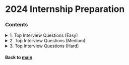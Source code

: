 # 2024 Internship Preparation

### Contents
<details>
<summary>1. Top Interview Questions (Easy)</summary>
<p>

|No.|Problem|Sol.1|Sol.2|
|:-:|:------|:---:|:---:|
| 1| [Remove Duplicates from Sorted Array :broken_heart:](https://leetcode.com/explore/interview/card/top-interview-questions-easy/92/array/727/)|    [C++ 2023.01.25](https://github.com/JoonHyeok-hozy-Kim/algorithm_study/blob/main/LeetCode/2024_internship_prep/top_interview_questions_easy/230125_01.cpp)||
| 2| [Best Time to Buy and Sell Stock II](https://leetcode.com/explore/interview/card/top-interview-questions-easy/92/array/564/)|                    [C++ 2023.01.26](https://github.com/JoonHyeok-hozy-Kim/algorithm_study/blob/main/LeetCode/2024_internship_prep/top_interview_questions_easy/230126_01.cpp)||
| 3| [Rotate Array](https://leetcode.com/explore/interview/card/top-interview-questions-easy/92/array/646/)|                                          [C++ 2023.01.26](https://github.com/JoonHyeok-hozy-Kim/algorithm_study/blob/main/LeetCode/2024_internship_prep/top_interview_questions_easy/230126_02.cpp)||
| 4| [Contains Duplicate](https://leetcode.com/explore/interview/card/top-interview-questions-easy/92/array/578/)|                                    [C++ 2023.01.26](https://github.com/JoonHyeok-hozy-Kim/algorithm_study/blob/main/LeetCode/2024_internship_prep/top_interview_questions_easy/230126_03.cpp)||
| 5| [Single Number](https://leetcode.com/explore/interview/card/top-interview-questions-easy/92/array/549/)|                                         [C++ 2023.01.27](https://github.com/JoonHyeok-hozy-Kim/algorithm_study/blob/main/LeetCode/2024_internship_prep/top_interview_questions_easy/230127_01.cpp)||
| 6| [Intersection of Two Arrays II](https://leetcode.com/explore/interview/card/top-interview-questions-easy/92/array/674/)|                         [C++ 2023.01.27](https://github.com/JoonHyeok-hozy-Kim/algorithm_study/blob/main/LeetCode/2024_internship_prep/top_interview_questions_easy/230127_02.cpp)||
| 7| [Plus One](https://leetcode.com/explore/interview/card/top-interview-questions-easy/92/array/559/)|                                              [C++ 2023.01.27](https://github.com/JoonHyeok-hozy-Kim/algorithm_study/blob/main/LeetCode/2024_internship_prep/top_interview_questions_easy/230127_03.cpp)||
| 8| [Move Zeroes](https://leetcode.com/explore/interview/card/top-interview-questions-easy/92/array/567/)|                                           [C++ 2023.01.27](https://github.com/JoonHyeok-hozy-Kim/algorithm_study/blob/main/LeetCode/2024_internship_prep/top_interview_questions_easy/230127_04.cpp)||
| 9| [Two Sum](https://leetcode.com/explore/interview/card/top-interview-questions-easy/92/array/546/)|                                               [C++ 2023.01.28](https://github.com/JoonHyeok-hozy-Kim/algorithm_study/blob/main/LeetCode/2024_internship_prep/top_interview_questions_easy/230128_01.cpp)||
|10| [Valid Sudoku](https://leetcode.com/explore/interview/card/top-interview-questions-easy/92/array/769/)|                                          [C++ 2023.01.28](https://github.com/JoonHyeok-hozy-Kim/algorithm_study/blob/main/LeetCode/2024_internship_prep/top_interview_questions_easy/230128_02.cpp)||
|11| [Rotate Image :broken_heart: ](https://leetcode.com/explore/interview/card/top-interview-questions-easy/92/array/770/)|                          [C++ 2023.01.28](https://github.com/JoonHyeok-hozy-Kim/algorithm_study/blob/main/LeetCode/2024_internship_prep/top_interview_questions_easy/230128_03.cpp)||
|12| [Reverse String](https://leetcode.com/explore/interview/card/top-interview-questions-easy/127/strings/879/)|                                     [C++ 2023.01.29](https://github.com/JoonHyeok-hozy-Kim/algorithm_study/blob/main/LeetCode/2024_internship_prep/top_interview_questions_easy/230129_01.cpp)||
|13| [Reverse Integer :broken_heart: ](https://leetcode.com/explore/interview/card/top-interview-questions-easy/127/strings/880/)|                    [C++ 2023.01.29](https://github.com/JoonHyeok-hozy-Kim/algorithm_study/blob/main/LeetCode/2024_internship_prep/top_interview_questions_easy/230129_02.cpp)||
|14| [First Unique Character in a String](https://leetcode.com/explore/interview/card/top-interview-questions-easy/127/strings/881/)|                 [C++ 2023.01.30](https://github.com/JoonHyeok-hozy-Kim/algorithm_study/blob/main/LeetCode/2024_internship_prep/top_interview_questions_easy/230130_01.cpp)||
|15| [Valid Anagram](https://leetcode.com/explore/interview/card/top-interview-questions-easy/127/strings/882/)|                                      [C++ 2023.01.30](https://github.com/JoonHyeok-hozy-Kim/algorithm_study/blob/main/LeetCode/2024_internship_prep/top_interview_questions_easy/230130_02.cpp)||
|16| [Valid Palindrome](https://leetcode.com/explore/interview/card/top-interview-questions-easy/127/strings/883/)|                                   [C++ 2023.01.30](https://github.com/JoonHyeok-hozy-Kim/algorithm_study/blob/main/LeetCode/2024_internship_prep/top_interview_questions_easy/230130_03.cpp)||
|17| [String to Integer (atoi)](https://leetcode.com/explore/interview/card/top-interview-questions-easy/127/strings/884/)|                           [C++ 2023.01.31](https://github.com/JoonHyeok-hozy-Kim/algorithm_study/blob/main/LeetCode/2024_internship_prep/top_interview_questions_easy/230131_01.cpp)||
|18| [Implement strStr()](https://leetcode.com/explore/interview/card/top-interview-questions-easy/127/strings/885/)|                                 [C++ 2023.02.02](https://github.com/JoonHyeok-hozy-Kim/algorithm_study/blob/main/LeetCode/2024_internship_prep/top_interview_questions_easy/230202_01.cpp)||
|19| [Longest Common Prefix](https://leetcode.com/explore/interview/card/top-interview-questions-easy/127/strings/887/)|                              [C++ 2023.02.15](https://github.com/JoonHyeok-hozy-Kim/algorithm_study/blob/main/LeetCode/2024_internship_prep/top_interview_questions_easy/230215_01.cpp)||
|20| [Delete Node in a Linked List](https://leetcode.com/explore/interview/card/top-interview-questions-easy/93/linked-list/553/)|                    [C++ 2023.02.15](https://github.com/JoonHyeok-hozy-Kim/algorithm_study/blob/main/LeetCode/2024_internship_prep/top_interview_questions_easy/230215_02.cpp)||
|21| [Remove Nth Node From End of List](https://leetcode.com/explore/interview/card/top-interview-questions-easy/93/linked-list/603/)|                [C++ 2023.02.16](https://github.com/JoonHyeok-hozy-Kim/algorithm_study/blob/main/LeetCode/2024_internship_prep/top_interview_questions_easy/230216_01.cpp)||
|22| [Reverse Linked List](https://leetcode.com/explore/interview/card/top-interview-questions-easy/93/linked-list/560/)|                             [C++ 2023.02.16](https://github.com/JoonHyeok-hozy-Kim/algorithm_study/blob/main/LeetCode/2024_internship_prep/top_interview_questions_easy/230216_02.cpp)||
|23| [Merge Two Sorted Lists](https://leetcode.com/explore/interview/card/top-interview-questions-easy/93/linked-list/771/)|                          [C++ 2023.02.17](https://github.com/JoonHyeok-hozy-Kim/algorithm_study/blob/main/LeetCode/2024_internship_prep/top_interview_questions_easy/230217_01.cpp)||
|24| [Palindrome Linked List :broken_heart:](https://leetcode.com/explore/interview/card/top-interview-questions-easy/93/linked-list/772/)|           [C++ 2023.02.17](https://github.com/JoonHyeok-hozy-Kim/algorithm_study/blob/main/LeetCode/2024_internship_prep/top_interview_questions_easy/230217_02.cpp)||
|25| [Linked List Cycle :broken_heart: ](https://leetcode.com/explore/interview/card/top-interview-questions-easy/93/linked-list/773/)|               [C++ 2023.02.18](https://github.com/JoonHyeok-hozy-Kim/algorithm_study/blob/main/LeetCode/2024_internship_prep/top_interview_questions_easy/230218_01.cpp)||
|26| [Maximum Depth of Binary Tree](https://leetcode.com/explore/interview/card/top-interview-questions-easy/94/trees/555/)|                          [C++ 2023.02.18](https://github.com/JoonHyeok-hozy-Kim/algorithm_study/blob/main/LeetCode/2024_internship_prep/top_interview_questions_easy/230218_01.cpp)||
|27| [Validate Binary Search Tree](https://leetcode.com/explore/interview/card/top-interview-questions-easy/94/trees/625/)|                           [C++ 2023.02.19](https://github.com/JoonHyeok-hozy-Kim/algorithm_study/blob/main/LeetCode/2024_internship_prep/top_interview_questions_easy/230219_01.cpp)||
|28| [Symmetric Tree](https://leetcode.com/explore/interview/card/top-interview-questions-easy/94/trees/627/)|                                        [C++ 2023.02.19](https://github.com/JoonHyeok-hozy-Kim/algorithm_study/blob/main/LeetCode/2024_internship_prep/top_interview_questions_easy/230219_02.cpp)||
|29| [Binary Tree Level Order Traversal](https://leetcode.com/explore/interview/card/top-interview-questions-easy/94/trees/628/)|                     [Python 2023.02.21](https://github.com/JoonHyeok-hozy-Kim/algorithm_study/blob/main/LeetCode/2024_internship_prep/top_interview_questions_easy/230221_01.py)||
|30| [Convert Sorted Array to Binary Search Tree](https://leetcode.com/explore/interview/card/top-interview-questions-easy/94/trees/631/)|            [Python 2023.02.21](https://github.com/JoonHyeok-hozy-Kim/algorithm_study/blob/main/LeetCode/2024_internship_prep/top_interview_questions_easy/230221_02.py)||
|31| [Merge Sorted Array :broken_heart:](https://leetcode.com/explore/interview/card/top-interview-questions-easy/96/sorting-and-searching/587/)|     [Python 2023.02.22](https://github.com/JoonHyeok-hozy-Kim/algorithm_study/blob/main/LeetCode/2024_internship_prep/top_interview_questions_easy/230222_01.py)||
|32| [First Bad Version :broken_heart:](https://leetcode.com/explore/interview/card/top-interview-questions-easy/96/sorting-and-searching/774/)|      [Python 2023.02.22](https://github.com/JoonHyeok-hozy-Kim/algorithm_study/blob/main/LeetCode/2024_internship_prep/top_interview_questions_easy/230222_02.py)||
|33| [Climbing Stairs](https://leetcode.com/explore/interview/card/top-interview-questions-easy/97/dynamic-programming/569/)|                         [Python 2023.02.23](https://github.com/JoonHyeok-hozy-Kim/algorithm_study/blob/main/LeetCode/2024_internship_prep/top_interview_questions_easy/230223_01.py)||
|34| [Best Time to Buy and Sell Stock](https://leetcode.com/explore/interview/card/top-interview-questions-easy/97/dynamic-programming/572/)|         [Python 2023.02.23](https://github.com/JoonHyeok-hozy-Kim/algorithm_study/blob/main/LeetCode/2024_internship_prep/top_interview_questions_easy/230223_02.py)||
|35| [Maximum Subarray :broken_heart:](https://leetcode.com/explore/interview/card/top-interview-questions-easy/97/dynamic-programming/566)|          [Python 2023.02.25](https://github.com/JoonHyeok-hozy-Kim/algorithm_study/blob/main/LeetCode/2024_internship_prep/top_interview_questions_easy/230225_01.py)||
|36| [House Robber](https://leetcode.com/explore/interview/card/top-interview-questions-easy/97/dynamic-programming/576/)|                            [Python 2023.02.25](https://github.com/JoonHyeok-hozy-Kim/algorithm_study/blob/main/LeetCode/2024_internship_prep/top_interview_questions_easy/230225_02.py)||
|37| [Shuffle an Array](https://leetcode.com/explore/interview/card/top-interview-questions-easy/98/design/670/)|                                     [Python 2023.02.26](https://github.com/JoonHyeok-hozy-Kim/algorithm_study/blob/main/LeetCode/2024_internship_prep/top_interview_questions_easy/230226_01.py)||
|38| [Min Stack](https://leetcode.com/explore/interview/card/top-interview-questions-easy/98/design/562/)|                                            [Python 2023.02.26](https://github.com/JoonHyeok-hozy-Kim/algorithm_study/blob/main/LeetCode/2024_internship_prep/top_interview_questions_easy/230226_02.py)||
|39| [Fizz Buzz](https://leetcode.com/explore/interview/card/top-interview-questions-easy/102/math/743/)|                                             [Python 2023.02.27](https://github.com/JoonHyeok-hozy-Kim/algorithm_study/blob/main/LeetCode/2024_internship_prep/top_interview_questions_easy/230227_01.py)||
|40| [Count Primes](https://leetcode.com/explore/interview/card/top-interview-questions-easy/102/math/744/)|                                          [Python 2023.02.27](https://github.com/JoonHyeok-hozy-Kim/algorithm_study/blob/main/LeetCode/2024_internship_prep/top_interview_questions_easy/230227_02.py)||
|41| [Power of Three](https://leetcode.com/explore/interview/card/top-interview-questions-easy/102/math/745/)|                                        [Python 2023.03.03](https://github.com/JoonHyeok-hozy-Kim/algorithm_study/blob/main/LeetCode/2024_internship_prep/top_interview_questions_easy/230303_01.py)||
|42| [Roman to Integer](https://leetcode.com/explore/interview/card/top-interview-questions-easy/102/math/878/)|                                      [Python 2023.03.03](https://github.com/JoonHyeok-hozy-Kim/algorithm_study/blob/main/LeetCode/2024_internship_prep/top_interview_questions_easy/230303_02.py)||
|43| [Number of 1 Bits](https://leetcode.com/explore/interview/card/top-interview-questions-easy/99/others/565/)|                                     [Python 2023.03.04](https://github.com/JoonHyeok-hozy-Kim/algorithm_study/blob/main/LeetCode/2024_internship_prep/top_interview_questions_easy/230304_01.py)||
|44| [Hamming Distance](https://leetcode.com/explore/interview/card/top-interview-questions-easy/99/others/762/)|                                     [Python 2023.03.04](https://github.com/JoonHyeok-hozy-Kim/algorithm_study/blob/main/LeetCode/2024_internship_prep/top_interview_questions_easy/230304_02.py)||
|45| [Reverse Bits](https://leetcode.com/explore/interview/card/top-interview-questions-easy/99/others/648/)|                                         [Python 2023.03.05](https://github.com/JoonHyeok-hozy-Kim/algorithm_study/blob/main/LeetCode/2024_internship_prep/top_interview_questions_easy/230305_01.py)||
|46| [Pascal's Triangle](https://leetcode.com/explore/interview/card/top-interview-questions-easy/99/others/601/)|                                    [Python 2023.03.05](https://github.com/JoonHyeok-hozy-Kim/algorithm_study/blob/main/LeetCode/2024_internship_prep/top_interview_questions_easy/230305_02.py)||
|47| [Valid Parentheses](https://leetcode.com/explore/interview/card/top-interview-questions-easy/99/others/721/)|                                    [Python 2023.03.08](https://github.com/JoonHyeok-hozy-Kim/algorithm_study/blob/main/LeetCode/2024_internship_prep/top_interview_questions_easy/230308_01.py)||
|48| [Missing Number](https://leetcode.com/explore/interview/card/top-interview-questions-easy/99/others/722/)|                                       [Python 2023.03.08](https://github.com/JoonHyeok-hozy-Kim/algorithm_study/blob/main/LeetCode/2024_internship_prep/top_interview_questions_easy/230308_02.py)||

</p>   
</details>



<details>
<summary>2. Top Interview Questions (Medium)</summary>
<p>

|No.|Problem|Sol.1|Sol.2|
|:-:|:------|:---:|:---:|
| 1|[3Sum :broken_heart:](https://leetcode.com/explore/interview/card/top-interview-questions-medium/103/array-and-strings/776/)|                                                [Python 2023.03.09](https://github.com/JoonHyeok-hozy-Kim/algorithm_study/blob/main/LeetCode/2024_internship_prep/top_interview_questions_medium/230309_01.py)||
| 2|[Set Matrix Zeroes](https://leetcode.com/explore/interview/card/top-interview-questions-medium/103/array-and-strings/777/)|                                                  [Python 2023.03.09](https://github.com/JoonHyeok-hozy-Kim/algorithm_study/blob/main/LeetCode/2024_internship_prep/top_interview_questions_medium/230309_02.py)||
| 3|[Group Anagrams](https://leetcode.com/explore/interview/card/top-interview-questions-medium/103/array-and-strings/778/)|                                                     [Python 2023.03.09](https://github.com/JoonHyeok-hozy-Kim/algorithm_study/blob/main/LeetCode/2024_internship_prep/top_interview_questions_medium/230309_03.py)||
| 4|[Longest Substring Without Repeating Characters :broken_heart:](https://leetcode.com/explore/interview/card/top-interview-questions-medium/103/array-and-strings/779/)|      [Python 2023.03.10](https://github.com/JoonHyeok-hozy-Kim/algorithm_study/blob/main/LeetCode/2024_internship_prep/top_interview_questions_medium/230310_01.py)||
| 5|[Longest Palindromic Substring :broken_heart: (DP :broken_heart:)](https://leetcode.com/explore/interview/card/top-interview-questions-medium/103/array-and-strings/780/)|   [Python 2023.03.10](https://github.com/JoonHyeok-hozy-Kim/algorithm_study/blob/main/LeetCode/2024_internship_prep/top_interview_questions_medium/230310_02.py)||
| 6|[Increasing Triplet Subsequence :broken_heart:](https://leetcode.com/explore/interview/card/top-interview-questions-medium/103/array-and-strings/781/)|                      [Python 2023.03.12](https://github.com/JoonHyeok-hozy-Kim/algorithm_study/blob/main/LeetCode/2024_internship_prep/top_interview_questions_medium/230312_01.py)||
| 7|[Count and Say](https://leetcode.com/explore/interview/card/top-interview-questions-medium/103/array-and-strings/4153/)|                                                     [Python 2023.03.12](https://github.com/JoonHyeok-hozy-Kim/algorithm_study/blob/main/LeetCode/2024_internship_prep/top_interview_questions_medium/230312_02.py)||
| 8|[Add Two Numbers](https://leetcode.com/explore/interview/card/top-interview-questions-medium/107/linked-list/783/)|                                                          [Python 2023.03.13](https://github.com/JoonHyeok-hozy-Kim/algorithm_study/blob/main/LeetCode/2024_internship_prep/top_interview_questions_medium/230313_01.py)||
| 9|[Odd Even Linked List](https://leetcode.com/explore/interview/card/top-interview-questions-medium/107/linked-list/784/)|                                                     [Python 2023.03.13](https://github.com/JoonHyeok-hozy-Kim/algorithm_study/blob/main/LeetCode/2024_internship_prep/top_interview_questions_medium/230313_02.py)||
|10|[Intersection of Two Linked Lists (In-place Sol :broken_heart:)](https://leetcode.com/explore/interview/card/top-interview-questions-medium/107/linked-list/785/)|           [Python 2023.03.15](https://github.com/JoonHyeok-hozy-Kim/algorithm_study/blob/main/LeetCode/2024_internship_prep/top_interview_questions_medium/230315_01.py)||
|11|[Binary Tree Inorder Traversal](https://leetcode.com/explore/interview/card/top-interview-questions-medium/108/trees-and-graphs/786/)|                                       [Python 2023.03.15](https://github.com/JoonHyeok-hozy-Kim/algorithm_study/blob/main/LeetCode/2024_internship_prep/top_interview_questions_medium/230315_02.py)||
|12|[Binary Tree Zigzag Level Order Traversal](https://leetcode.com/explore/interview/card/top-interview-questions-medium/108/trees-and-graphs/787/)|                            [Python 2023.03.16](https://github.com/JoonHyeok-hozy-Kim/algorithm_study/blob/main/LeetCode/2024_internship_prep/top_interview_questions_medium/230316_01.py)||
|13|[Construct Binary Tree from Preorder and Inorder Traversal](https://leetcode.com/explore/interview/card/top-interview-questions-medium/108/trees-and-graphs/788/)|           [Python 2023.03.16](https://github.com/JoonHyeok-hozy-Kim/algorithm_study/blob/main/LeetCode/2024_internship_prep/top_interview_questions_medium/230316_02.py)||
|14|[Populating Next Right Pointers in Each Node](https://leetcode.com/explore/interview/card/top-interview-questions-medium/108/trees-and-graphs/789/)|                         [Python 2023.03.17](https://github.com/JoonHyeok-hozy-Kim/algorithm_study/blob/main/LeetCode/2024_internship_prep/top_interview_questions_medium/230317_01.py)||
|15|[Kth Smallest Element in a BST](https://leetcode.com/explore/interview/card/top-interview-questions-medium/108/trees-and-graphs/790/)|                                       [Python 2023.03.17](https://github.com/JoonHyeok-hozy-Kim/algorithm_study/blob/main/LeetCode/2024_internship_prep/top_interview_questions_medium/230317_02.py)||
|16|[Number of Islands](https://leetcode.com/explore/interview/card/top-interview-questions-medium/108/trees-and-graphs/792/)|                                                   [Python 2023.03.18](https://github.com/JoonHyeok-hozy-Kim/algorithm_study/blob/main/LeetCode/2024_internship_prep/top_interview_questions_medium/230318_01.py)||
|17|[Letter Combinations of a Phone Number](https://leetcode.com/explore/interview/card/top-interview-questions-medium/108/trees-and-graphs/793/)|                               [Python 2023.03.18](https://github.com/JoonHyeok-hozy-Kim/algorithm_study/blob/main/LeetCode/2024_internship_prep/top_interview_questions_medium/230318_02.py)||
|18|[Generate Parentheses](https://leetcode.com/explore/interview/card/top-interview-questions-medium/109/backtracking/794/)|                                                    [Python 2023.03.18](https://github.com/JoonHyeok-hozy-Kim/algorithm_study/blob/main/LeetCode/2024_internship_prep/top_interview_questions_medium/230318_03.py)||
|19|[Permutations :broken_heart:](https://leetcode.com/explore/interview/card/top-interview-questions-medium/109/backtracking/795/)|                                             [Python 2023.03.19](https://github.com/JoonHyeok-hozy-Kim/algorithm_study/blob/main/LeetCode/2024_internship_prep/top_interview_questions_medium/230319_01.py)||
|20|[Subsets](https://leetcode.com/explore/interview/card/top-interview-questions-medium/109/backtracking/796/)|                                                                 [Python 2023.03.19](https://github.com/JoonHyeok-hozy-Kim/algorithm_study/blob/main/LeetCode/2024_internship_prep/top_interview_questions_medium/230319_02.py)||
|21|[Word Search :broken_heart:](https://leetcode.com/explore/interview/card/top-interview-questions-medium/109/backtracking/797/)|                                              [Python 2023.03.19](https://github.com/JoonHyeok-hozy-Kim/algorithm_study/blob/main/LeetCode/2024_internship_prep/top_interview_questions_medium/230319_03.py)||
|22|[Sort Colors (Two Pointers :broken_heart:)](https://leetcode.com/explore/interview/card/top-interview-questions-medium/110/sorting-and-searching/798/)|                      [Python 2023.03.20](https://github.com/JoonHyeok-hozy-Kim/algorithm_study/blob/main/LeetCode/2024_internship_prep/top_interview_questions_medium/230320_01.py)||
|23|[Top K Frequent Elements](https://leetcode.com/explore/interview/card/top-interview-questions-medium/110/sorting-and-searching/799/)|                                        [Python 2023.03.20](https://github.com/JoonHyeok-hozy-Kim/algorithm_study/blob/main/LeetCode/2024_internship_prep/top_interview_questions_medium/230320_02.py)||
|24|[Kth Largest Element in an Array :broken_heart:](https://leetcode.com/explore/interview/card/top-interview-questions-medium/110/sorting-and-searching/800/)|                 [Python 2023.03.20](https://github.com/JoonHyeok-hozy-Kim/algorithm_study/blob/main/LeetCode/2024_internship_prep/top_interview_questions_medium/230320_03.py)||
|25|[Find Peak Element :broken_heart:](https://leetcode.com/explore/interview/card/top-interview-questions-medium/110/sorting-and-searching/801/)|                               [Python 2023.03.22](https://github.com/JoonHyeok-hozy-Kim/algorithm_study/blob/main/LeetCode/2024_internship_prep/top_interview_questions_medium/230322_01.py)||
|26|[Search for a Range](https://leetcode.com/explore/interview/card/top-interview-questions-medium/110/sorting-and-searching/802/)|                                             [Python 2023.03.22](https://github.com/JoonHyeok-hozy-Kim/algorithm_study/blob/main/LeetCode/2024_internship_prep/top_interview_questions_medium/230322_02.py)||
|27|[Merge Intervals :broken_heart:](https://leetcode.com/explore/interview/card/top-interview-questions-medium/110/sorting-and-searching/803/)|                                 [Python 2023.03.22](https://github.com/JoonHyeok-hozy-Kim/algorithm_study/blob/main/LeetCode/2024_internship_prep/top_interview_questions_medium/230322_03.py)||
|28|[Search in Rotated Sorted Array :broken_heart:](https://leetcode.com/explore/interview/card/top-interview-questions-medium/110/sorting-and-searching/804/)|                  [Python 2023.03.23](https://github.com/JoonHyeok-hozy-Kim/algorithm_study/blob/main/LeetCode/2024_internship_prep/top_interview_questions_medium/230323_01.py)||
|29|[Search a 2D Matrix II :broken_heart:](https://leetcode.com/explore/interview/card/top-interview-questions-medium/110/sorting-and-searching/806/)|                           [Python 2023.03.24](https://github.com/JoonHyeok-hozy-Kim/algorithm_study/blob/main/LeetCode/2024_internship_prep/top_interview_questions_medium/230324_01.py)||
|30|[Jump Game :broken_heart:](https://leetcode.com/explore/interview/card/top-interview-questions-medium/111/dynamic-programming/807/)|                                         [Python 2023.03.24](https://github.com/JoonHyeok-hozy-Kim/algorithm_study/blob/main/LeetCode/2024_internship_prep/top_interview_questions_medium/230324_02.py)||
|31|[Unique Paths](https://leetcode.com/explore/interview/card/top-interview-questions-medium/111/dynamic-programming/808/)|                                                     [Python 2023.03.25](https://github.com/JoonHyeok-hozy-Kim/algorithm_study/blob/main/LeetCode/2024_internship_prep/top_interview_questions_medium/230325_01.py)||
|32|[Coin Change](https://leetcode.com/explore/interview/card/top-interview-questions-medium/111/dynamic-programming/809/)|                                                      [Python 2023.03.25](https://github.com/JoonHyeok-hozy-Kim/algorithm_study/blob/main/LeetCode/2024_internship_prep/top_interview_questions_medium/230325_02.py)||
|33|[Longest Increasing Subsequence [O(nlogn) sol] :broken_heart:](https://leetcode.com/explore/interview/card/top-interview-questions-medium/111/dynamic-programming/810/)|     [Python 2023.03.25](https://github.com/JoonHyeok-hozy-Kim/algorithm_study/blob/main/LeetCode/2024_internship_prep/top_interview_questions_medium/230325_03.py)||
|34|[Serialize and Deserialize Binary Tree](https://leetcode.com/explore/interview/card/top-interview-questions-medium/112/design/812/)|                                         [Python 2023.03.26](https://github.com/JoonHyeok-hozy-Kim/algorithm_study/blob/main/LeetCode/2024_internship_prep/top_interview_questions_medium/230326_01.py)||
|35|[Insert Delete GetRandom O(1) :broken_heart:](https://leetcode.com/explore/interview/card/top-interview-questions-medium/112/design/813/)|                                   [Python 2023.03.26](https://github.com/JoonHyeok-hozy-Kim/algorithm_study/blob/main/LeetCode/2024_internship_prep/top_interview_questions_medium/230326_02.py)||
|36|[Happy Number](https://leetcode.com/explore/interview/card/top-interview-questions-medium/113/math/815/)|                                                                    [Python 2023.03.26](https://github.com/JoonHyeok-hozy-Kim/algorithm_study/blob/main/LeetCode/2024_internship_prep/top_interview_questions_medium/230326_03.py)||
|37|[Factorial Trailing Zeroes](https://leetcode.com/explore/interview/card/top-interview-questions-medium/113/math/816/)|                                                       [Python 2023.03.27](https://github.com/JoonHyeok-hozy-Kim/algorithm_study/blob/main/LeetCode/2024_internship_prep/top_interview_questions_medium/230327_01.py)||
|38|[Excel Sheet Column Number](https://leetcode.com/explore/interview/card/top-interview-questions-medium/113/math/817/)|                                                       [Python 2023.03.27](https://github.com/JoonHyeok-hozy-Kim/algorithm_study/blob/main/LeetCode/2024_internship_prep/top_interview_questions_medium/230327_02.py)||
|39|[Pow(x, n)](https://leetcode.com/explore/interview/card/top-interview-questions-medium/113/math/818/)|                                                                       [Python 2023.03.27](https://github.com/JoonHyeok-hozy-Kim/algorithm_study/blob/main/LeetCode/2024_internship_prep/top_interview_questions_medium/230327_03.py)||
|40|[Sqrt(x)](https://leetcode.com/explore/interview/card/top-interview-questions-medium/113/math/819/)|                                                                         [Python 2023.03.28](https://github.com/JoonHyeok-hozy-Kim/algorithm_study/blob/main/LeetCode/2024_internship_prep/top_interview_questions_medium/230328_01.py)||
|41|[Divide Two Integers](https://leetcode.com/explore/interview/card/top-interview-questions-medium/113/math/820/)|                                                             [Python 2023.03.28](https://github.com/JoonHyeok-hozy-Kim/algorithm_study/blob/main/LeetCode/2024_internship_prep/top_interview_questions_medium/230328_02.py)||
|42|[Fraction to Recurring Decimal :broken_heart:](https://leetcode.com/explore/interview/card/top-interview-questions-medium/113/math/821/)|                                    [Python 2023.03.30](https://github.com/JoonHyeok-hozy-Kim/algorithm_study/blob/main/LeetCode/2024_internship_prep/top_interview_questions_medium/230330_01.py)||
|43|[Sum of Two Integers :broken_heart:](https://leetcode.com/explore/interview/card/top-interview-questions-medium/114/others/822/)|                                            [Python 2023.03.31](https://github.com/JoonHyeok-hozy-Kim/algorithm_study/blob/main/LeetCode/2024_internship_prep/top_interview_questions_medium/230331_01.py)||
|44|[Evaluate Reverse Polish Notation :broken_heart:](https://leetcode.com/explore/interview/card/top-interview-questions-medium/114/others/823/)|                               [Python 2023.04.01](https://github.com/JoonHyeok-hozy-Kim/algorithm_study/blob/main/LeetCode/2024_internship_prep/top_interview_questions_medium/230401_01.py)||
|45|[Majority Element :broken_heart:](https://leetcode.com/explore/interview/card/top-interview-questions-medium/114/others/824/)|                                               [Python 2023.04.01](https://github.com/JoonHyeok-hozy-Kim/algorithm_study/blob/main/LeetCode/2024_internship_prep/top_interview_questions_medium/230401_02.py)||
|46|[Task Scheduler](https://leetcode.com/explore/interview/card/top-interview-questions-medium/114/others/826/)|                                                                [Python 2023.04.01](https://github.com/JoonHyeok-hozy-Kim/algorithm_study/blob/main/LeetCode/2024_internship_prep/top_interview_questions_medium/230401_03.py)||
|47|[Gas Station :broken_heart:](https://leetcode.com/problems/gas-station/description/)|                                                                                        [Python 2023.06.04](https://github.com/JoonHyeok-hozy-Kim/algorithm_study/blob/main/LeetCode/2024_internship_prep/top_interview_questions_medium/230604_01.py)||

||[]()|[Python ](https://github.com/JoonHyeok-hozy-Kim/algorithm_study/blob/main/LeetCode/2024_internship_prep/top_interview_questions_medium/230_01.py)|

</p>   
</details>


<details>
<summary>3. Top Interview Questions (Hard)</summary>
<p>

|No.|Problem|Sol.1|Sol.2|
|:-:|:------|:---:|:---:|
| 1|[Product of Array Except Self :broken_heart:](https://leetcode.com/explore/interview/card/top-interview-questions-hard/116/array-and-strings/827/)|                  [Python 2023.04.02](https://github.com/JoonHyeok-hozy-Kim/algorithm_study/blob/main/LeetCode/2024_internship_prep/top_interview_questions_hard/230402_01.py)||
| 2|[Spiral Matrix](https://leetcode.com/explore/interview/card/top-interview-questions-hard/116/array-and-strings/828/)|                                                [Python 2023.04.02](https://github.com/JoonHyeok-hozy-Kim/algorithm_study/blob/main/LeetCode/2024_internship_prep/top_interview_questions_hard/230402_02.py)||
| 3|[4Sum II :broken_heart:](https://leetcode.com/explore/interview/card/top-interview-questions-hard/116/array-and-strings/829/)|                                       [Python 2023.04.06](https://github.com/JoonHyeok-hozy-Kim/algorithm_study/blob/main/LeetCode/2024_internship_prep/top_interview_questions_hard/230406_01.py)||
| 4|[Container With Most Water :broken_heart:](https://leetcode.com/explore/interview/card/top-interview-questions-hard/116/array-and-strings/830/)|                     [Python 2023.04.06](https://github.com/JoonHyeok-hozy-Kim/algorithm_study/blob/main/LeetCode/2024_internship_prep/top_interview_questions_hard/230406_02.py)||
| 5|[Game of Life](https://leetcode.com/explore/interview/card/top-interview-questions-hard/116/array-and-strings/831/)|                                                 [Python 2023.04.08](https://github.com/JoonHyeok-hozy-Kim/algorithm_study/blob/main/LeetCode/2024_internship_prep/top_interview_questions_hard/230408_01.py)||
| 6|[First Missing Positive :broken_heart:](https://leetcode.com/explore/interview/card/top-interview-questions-hard/116/array-and-strings/832/)|                        [Python 2023.04.08](https://github.com/JoonHyeok-hozy-Kim/algorithm_study/blob/main/LeetCode/2024_internship_prep/top_interview_questions_hard/230408_02.py)||
| 7|[Longest Consecutive Sequence :broken_heart:](https://leetcode.com/explore/interview/card/top-interview-questions-hard/116/array-and-strings/833/)|                  [Python 2023.04.09](https://github.com/JoonHyeok-hozy-Kim/algorithm_study/blob/main/LeetCode/2024_internship_prep/top_interview_questions_hard/230409_01.py)||
| 8|[Find the Duplicate Number :broken_heart:](https://leetcode.com/explore/interview/card/top-interview-questions-hard/116/array-and-strings/834/)|                     [Python 2023.04.09](https://github.com/JoonHyeok-hozy-Kim/algorithm_study/blob/main/LeetCode/2024_internship_prep/top_interview_questions_hard/230409_02.py)||
| 9|[Basic Calculator II :broken_heart:](https://leetcode.com/explore/interview/card/top-interview-questions-hard/116/array-and-strings/836/)|                           [Python 2023.04.10](https://github.com/JoonHyeok-hozy-Kim/algorithm_study/blob/main/LeetCode/2024_internship_prep/top_interview_questions_hard/230410_01.py)||
|10|[Sliding Window Maximum :broken_heart:](https://leetcode.com/explore/interview/card/top-interview-questions-hard/116/array-and-strings/837/)|                        [Python 2023.04.10](https://github.com/JoonHyeok-hozy-Kim/algorithm_study/blob/main/LeetCode/2024_internship_prep/top_interview_questions_hard/230410_02.py)||
|11|[Minimum Window Substring :broken_heart:](https://leetcode.com/explore/interview/card/top-interview-questions-hard/116/array-and-strings/838/)|                      [Python 2023.04.17](https://github.com/JoonHyeok-hozy-Kim/algorithm_study/blob/main/LeetCode/2024_internship_prep/top_interview_questions_hard/230417_01.py)||
|12|[Merge k Sorted Lists :broken_heart:](https://leetcode.com/explore/interview/card/top-interview-questions-hard/117/linked-list/839/)|                                [Python 2023.04.18](https://github.com/JoonHyeok-hozy-Kim/algorithm_study/blob/main/LeetCode/2024_internship_prep/top_interview_questions_hard/230418_01.py)||
|13|[Sort List :broken_heart:](https://leetcode.com/explore/interview/card/top-interview-questions-hard/117/linked-list/839/)|                                           [Python 2023.04.18](https://github.com/JoonHyeok-hozy-Kim/algorithm_study/blob/main/LeetCode/2024_internship_prep/top_interview_questions_hard/230418_02.py)||
|14|[Copy List with Random Pointer](https://leetcode.com/explore/interview/card/top-interview-questions-hard/117/linked-list/841/)|                                      [Python 2023.04.19](https://github.com/JoonHyeok-hozy-Kim/algorithm_study/blob/main/LeetCode/2024_internship_prep/top_interview_questions_hard/230419_01.py)||
|15|[Word Break :broken_heart:](https://leetcode.com/problems/word-break/)|                                                                                              [Python 2023.04.23](https://github.com/JoonHyeok-hozy-Kim/algorithm_study/blob/main/LeetCode/2024_internship_prep/top_interview_questions_hard/230423_01.py)||
|16|[Word Ladder :broken_heart:](https://leetcode.com/explore/interview/card/top-interview-questions-hard/118/trees-and-graphs/842/)|                                    [Python 2023.04.25](https://github.com/JoonHyeok-hozy-Kim/algorithm_study/blob/main/LeetCode/2024_internship_prep/top_interview_questions_hard/230425_01.py)||
|17|[Longest Repeating Character Replacement :broken_heart:](https://leetcode.com/problems/longest-repeating-character-replacement/description/)|                        [Python 2023.05.04](https://github.com/JoonHyeok-hozy-Kim/algorithm_study/blob/main/LeetCode/2024_internship_prep/top_interview_questions_hard/230504_01.py)||
|18|[Surrounded Regions :broken_heart:](https://leetcode.com/explore/interview/card/top-interview-questions-hard/118/trees-and-graphs/843/)|                             [Python 2023.05.07](https://github.com/JoonHyeok-hozy-Kim/algorithm_study/blob/main/LeetCode/2024_internship_prep/top_interview_questions_hard/230507_01.py)||
|19|[Lowest Common Ancestor of a Binary Tree :broken_heart:](https://leetcode.com/explore/interview/card/top-interview-questions-hard/118/trees-and-graphs/844/)|        [Python 2023.05.09](https://github.com/JoonHyeok-hozy-Kim/algorithm_study/blob/main/LeetCode/2024_internship_prep/top_interview_questions_hard/230509_01.py)||
|20|[Binary Tree Maximum Path Sum](https://leetcode.com/explore/interview/card/top-interview-questions-hard/118/trees-and-graphs/845/)|                                  [Python 2023.05.13](https://github.com/JoonHyeok-hozy-Kim/algorithm_study/blob/main/LeetCode/2024_internship_prep/top_interview_questions_hard/230513_01.py)||
|21|[Friend Circles](https://leetcode.com/explore/interview/card/top-interview-questions-hard/118/trees-and-graphs/846/)|                                                [Python 2023.05.15](https://github.com/JoonHyeok-hozy-Kim/algorithm_study/blob/main/LeetCode/2024_internship_prep/top_interview_questions_hard/230515_01.py)||
|22|[Course Schedule :broken_heart:](https://leetcode.com/explore/interview/card/top-interview-questions-hard/118/trees-and-graphs/847/)|                                [Python 2023.05.21](https://github.com/JoonHyeok-hozy-Kim/algorithm_study/blob/main/LeetCode/2024_internship_prep/top_interview_questions_hard/230521_01.py)||
|23|[Course Schedule II](https://leetcode.com/explore/interview/card/top-interview-questions-hard/118/trees-and-graphs/848/)|                                            [Python 2023.05.21](https://github.com/JoonHyeok-hozy-Kim/algorithm_study/blob/main/LeetCode/2024_internship_prep/top_interview_questions_hard/230521_02.py)||
|24|[Longest Increasing Path in a Matrix :broken_heart:](https://leetcode.com/explore/interview/card/top-interview-questions-hard/118/trees-and-graphs/847/)|            [Python 2023.05.22](https://github.com/JoonHyeok-hozy-Kim/algorithm_study/blob/main/LeetCode/2024_internship_prep/top_interview_questions_hard/230521_02.py)||
|25|[Count of Smaller Numbers After Self :broken_heart:](https://leetcode.com/explore/interview/card/top-interview-questions-hard/118/trees-and-graphs/851/)|            [Python 2023.05.24](https://github.com/JoonHyeok-hozy-Kim/algorithm_study/blob/main/LeetCode/2024_internship_prep/top_interview_questions_hard/230524_01.py)||
|26|[Palindrome Partitioning](https://leetcode.com/explore/interview/card/top-interview-questions-hard/118/trees-and-graphs/852/)|                                       [Python 2023.05.24](https://github.com/JoonHyeok-hozy-Kim/algorithm_study/blob/main/LeetCode/2024_internship_prep/top_interview_questions_hard/230524_02.py)||
|27|[Word Search II :broken_heart:](https://leetcode.com/explore/interview/card/top-interview-questions-hard/119/backtracking/853/)|                                     [Python 2023.05.25](https://github.com/JoonHyeok-hozy-Kim/algorithm_study/blob/main/LeetCode/2024_internship_prep/top_interview_questions_hard/230525_01.py)||
|28|[Remove Invalid Parentheses :broken_heart:](https://leetcode.com/explore/interview/card/top-interview-questions-hard/119/backtracking/854/)|                         [Python 2023.05.26](https://github.com/JoonHyeok-hozy-Kim/algorithm_study/blob/main/LeetCode/2024_internship_prep/top_interview_questions_hard/230526_01.py)||
|29|[Wildcard Matching :broken_heart:](https://leetcode.com/explore/interview/card/top-interview-questions-hard/119/backtracking/855/)|                                  [Python 2023.05.28](https://github.com/JoonHyeok-hozy-Kim/algorithm_study/blob/main/LeetCode/2024_internship_prep/top_interview_questions_hard/230528_01.py)||
|30|[Regular Expression Matching :broken_heart:](https://leetcode.com/explore/interview/card/top-interview-questions-hard/119/backtracking/856/)|                        [Python 2023.05.29](https://github.com/JoonHyeok-hozy-Kim/algorithm_study/blob/main/LeetCode/2024_internship_prep/top_interview_questions_hard/230529_01.py)||
|31|[Wiggle Sort II :broken_heart:](https://leetcode.com/explore/interview/card/top-interview-questions-hard/120/sorting-and-searching/857/)|                            [Python 2023.05.31](https://github.com/JoonHyeok-hozy-Kim/algorithm_study/blob/main/LeetCode/2024_internship_prep/top_interview_questions_hard/230531_01.py)||
|32|[Kth Smallest Element in a Sorted Matrix :broken_heart:](https://leetcode.com/explore/interview/card/top-interview-questions-hard/120/sorting-and-searching/858/)|   [Python 2023.06.05](https://github.com/JoonHyeok-hozy-Kim/algorithm_study/blob/main/LeetCode/2024_internship_prep/top_interview_questions_hard/230605_01.py)||
|33|[Median of Two Sorted Arrays](https://leetcode.com/explore/interview/card/top-interview-questions-hard/120/sorting-and-searching/859/)|                              [Python 2023.06.06](https://github.com/JoonHyeok-hozy-Kim/algorithm_study/blob/main/LeetCode/2024_internship_prep/top_interview_questions_hard/230606_01.py)||
|34|[Maximum Product Subarray :broken_heart:](https://leetcode.com/explore/interview/card/top-interview-questions-hard/121/dynamic-programming/860/)|                    [Python 2023.06.07](https://github.com/JoonHyeok-hozy-Kim/algorithm_study/blob/main/LeetCode/2024_internship_prep/top_interview_questions_hard/230607_01.py)||
|35|[Decode Ways :broken_heart:](https://leetcode.com/explore/interview/card/top-interview-questions-hard/121/dynamic-programming/861/)|                                 [Python 2023.06.08](https://github.com/JoonHyeok-hozy-Kim/algorithm_study/blob/main/LeetCode/2024_internship_prep/top_interview_questions_hard/230608_01.py)||

||[]()|[Python 2023.0.](https://github.com/JoonHyeok-hozy-Kim/algorithm_study/blob/main/LeetCode/2024_internship_prep/top_interview_questions_hard/230_01.py)||


</p>   
</details>




#### Back to [main](https://github.com/JoonHyeok-hozy-Kim/algorithm_study#readme)